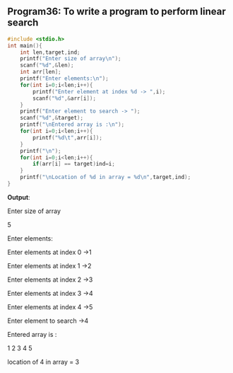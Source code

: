 ## Program36: To write a program to perform linear search
```c
#include <stdio.h>
int main(){
    int len,target,ind;
    printf("Enter size of array\n");
    scanf("%d",&len);
    int arr[len];
    printf("Enter elements:\n");
    for(int i=0;i<len;i++){
        printf("Enter element at index %d -> ",i);
        scanf("%d",&arr[i]);
    }
    printf("Enter element to search -> ");
    scanf("%d",&target);
    printf("\nEntered array is :\n");
    for(int i=0;i<len;i++){
        printf("%d\t",arr[i]);
    }
    printf("\n");
    for(int i=0;i<len;i++){
        if(arr[i] == target)ind=i;
    }
    printf("\nLocation of %d in array = %d\n",target,ind);
}
```
**Output**:

Enter size of array

5

Enter elements:

Enter elements at index 0 ->1

Enter elements at index 1 ->2

Enter elements at index 2 ->3

Enter elements at index 3 ->4

Enter elements at index 4 ->5

Enter element to search ->4

Entered array is :

1  2  3  4  5


location of 4 in array = 3
